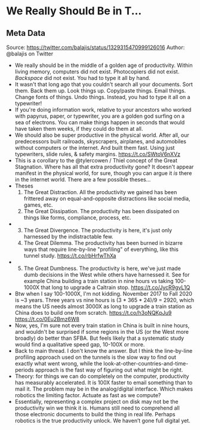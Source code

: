# We Really Should Be in T...

## Meta Data

Source:  https://twitter.com/balajis/status/1329315470999126016 
Author: @balajis on Twitter

- We really should be in the middle of a golden age of productivity. Within living memory, computers did not exist. Photocopiers did not exist. *Backspace* did not exist. You had to type it all by hand.
- It wasn't that long ago that you couldn't search all your documents. Sort them. Back them up. Look things up. Copy/paste things. Email things. Change fonts of things. Undo things.
  Instead, you had to type it all on a typewriter!
- If you're doing information work, relative to your ancestors who worked with papyrus, paper, or typewriter, you are a golden god surfing on a sea of electrons. You can make things happen in seconds that would have taken them weeks, if they could do them at all.
- We should also be super productive in the physical world. After all, our predecessors built railroads, skyscrapers, airplanes, and automobiles without computers or the internet. And built them fast. Using just typewriters, slide rules, & safety margins. https://t.co/SWtoV6nXVz
- This is a corollary to the @tylercowen / Thiel concept of the Great Stagnation. Where has all that extra productivity gone? It doesn't appear manifest in the physical world, for sure, though you can argue it *is* there in the internet world. There are a few possible theses...
- Theses
  1) The Great Distraction. All the productivity we gained has been frittered away on equal-and-opposite distractions like social media, games, etc.
  2) The Great Dissipation. The productivity has been dissipated on things like forms, compliance, process, etc.
- 3) The Great Divergence. The productivity is here, it's just only harnessed by the indistractable few.
  4) The Great Dilemma. The productivity has been burned in bizarre ways that require line-by-line "profiling" of everything, like this tunnel study. https://t.co/rbHrfwThXa
- 5) The Great Dumbness. The productivity is here, we've just made dumb decisions in the West while others have harnessed it. See for example China building a train station in nine hours vs taking 100-1000X that long to upgrade a Caltrain stop. https://t.co/JycR9gvL1Q
- Btw when I say 100-1000X, I'm not kidding. November 2017 to Fall 2020 is ~3 years.
  Three years vs nine hours is (3 * 365 * 24)/9 = 2920, which means the US needs almost 3000X as long to upgrade a train station as China does to build one from scratch.
  https://t.co/h3oNQKpJu9 https://t.co/0Eu2Bmz6W8
- Now, yes, I'm sure not every train station in China is built in nine hours, and wouldn't be surprised if some regions in the US (or the West more broadly) do better than SFBA. But feels likely that a systematic study would find a qualitative speed gap, 10-100X or more.
- Back to main thread. I don't know the answer. But I think the line-by-line profiling approach used on the tunnels is the slow way to find out exactly what went wrong, while the look-at-other-countries-and-time-periods approach is the fast way of figuring out what might be right.
- Theory: for things we can do completely on the computer, productivity has measurably accelerated. It is 100X faster to email something than to mail it.
  The problem may be in the analog/digital interface. Which makes robotics the limiting factor. Actuate as fast as we compute?
- Essentially, representing a complex project on disk may not be the productivity win we think it is. Humans still need to comprehend all those electronic documents to build the thing in real life.
  Perhaps robotics is the true productivity unlock. We haven’t gone full digital yet.
